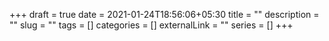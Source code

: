 +++ 
draft = true
date = 2021-01-24T18:56:06+05:30
title = ""
description = ""
slug = "" 
tags = []
categories = []
externalLink = ""
series = []
+++
